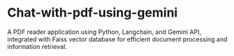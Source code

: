 # Chat-with-pdf-using-gemini

A PDF reader application using Python, Langchain, and Gemini API,
integrated with Faiss vector database for efficient document processing and information retrieval.
